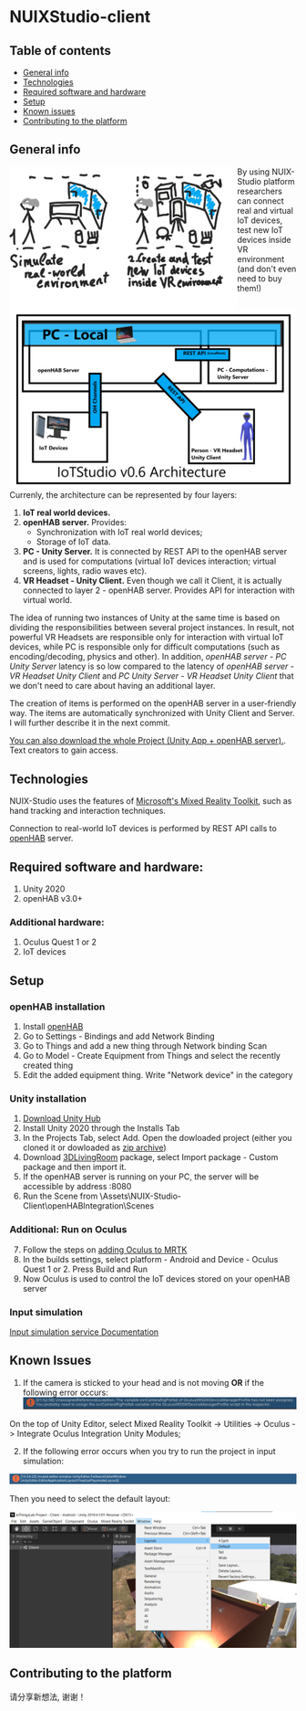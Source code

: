 # NUIXStudio-client

## Table of contents
* [General info](#general-info)
* [Technologies](#technologies)
* [Required software and hardware](#required-software-and-hardware)
* [Setup](#setup)
* [Known issues](#known-issues)
* [Contributing to the platform](#contributing-to-the-platform)

## General info

<img align="left" width="200" src="https://github.com/FedorIvachev/IoThingsLab-ReadmeFiles/blob/master/Readme/Files/20201030_173803.jpg">
<img align="left" width="200" src="https://github.com/FedorIvachev/IoThingsLab-ReadmeFiles/blob/master/Readme/Files/20201030_175023.jpg">

By using NUIX-Studio platform researchers can connect real and virtual IoT devices, test new IoT devices inside VR environment (and don't even need to buy them!)

![](https://github.com/FedorIvachev/IoThingsLab-ReadmeFiles/blob/master/Readme/Files/v0.6/Architecture.png)
Currenly, the architecture can be represented by four layers:
1. **IoT real world devices.**
2. **openHAB server.** Provides:
	* Synchronization with IoT real world devices;
	* Storage of IoT data.
3. **PC - Unity Server.** It is connected by REST API to the openHAB server and is used for computations (virtual IoT devices interaction; virtual screens, lights, radio waves etc).
4. **VR Headset - Unity Client.** Even though we call it Client, it is actually connected to layer 2 - openHAB server. Provides API for interaction with virtual world.

The idea of running two instances of Unity at the same time is based on dividing the responsibilities between several project instances. In result, not powerful VR Headsets are responsible only for interaction with virtual IoT devices, while PC is responsible only for difficult computations (such as encoding/decoding, physics and other). In addition, *openHAB server - PC Unity Server* latency is so low compared to the latency of *openHAB server - VR Headset Unity Client* and *PC Unity Server - VR Headset Unity Client* that we don't need to care about having an additional layer.

The creation of items is performed on the openHAB server in a user-friendly way. The items are automatically synchronized with Unity Client and Server. I will further describe it in the next commit.

[You can also download the whole Project (Unity App + openHAB server).](https://github.com/VRSimulator/IoTStudio-WholeProject). Text creators to gain access.


## Technologies
NUIX-Studio uses the features of [Microsoft's Mixed Reality Toolkit](https://github.com/microsoft/MixedRealityToolkit-Unity#feature-areas), such as hand tracking and interaction techniques. 

Connection to real-world IoT devices is performed by REST API calls to [openHAB](https://www.openhab.org/download/) server.

## Required software and hardware:
1. Unity 2020
2. openHAB v3.0+

### Additional hardware:
1. Oculus Quest 1 or 2
2. IoT devices

## Setup

### openHAB installation

1. Install [openHAB](https://openhab.org/docs/installation/)
2. Go to Settings - Bindings and add Network Binding
3. Go to Things and add a new thing through Network binding Scan
4. Go to Model - Create Equipment from Things and select the recently created thing
5. Edit the added equipment thing. Write "Network device" in the category

### Unity installation

1. [Download Unity Hub](https://unity3d.com/get-unity/download)
2. Install Unity 2020 through the Installs Tab
3. In the Projects Tab, select Add. Open the dowloaded project (either you cloned it or dowloaded as [zip archive](https://github.com/VRSimulator/NUIX-Studio-Client/archive/master.zip))
4. Download [3DLivingRoom](https://github.com/VRSimulator/NUIX-Studio-Client/releases/download/v0.6-alpha1/3DLivingRoom.unitypackage) package, select Import package - Custom package and then import it.
5. If the openHAB server is running on your PC, the server will be accessible by address <Your IP Address>:8080
6. Run the Scene from \Assets\NUIX-Studio-Client\openHABIntegration\Scenes


### Additional: Run on Oculus
7. Follow the steps on [adding Oculus to MRTK](https://microsoft.github.io/MixedRealityToolkit-Unity/Documentation/CrossPlatform/OculusQuestMRTK.html)
8. In the builds settings, select platform - Android and Device - Oculus Quest 1 or 2. Press Build and Run
9. Now Oculus is used to control the IoT devices stored on your openHAB server

### Input simulation
[Input simulation service Documentation](https://microsoft.github.io/MixedRealityToolkit-Unity/Documentation/InputSimulation/InputSimulationService.html)

## Known Issues
1. If the camera is sticked to your head and is not moving **OR** if the following error occurs:
![](https://github.com/FedorIvachev/IoThingsLab-ReadmeFiles/blob/master/Readme/Files/Bug.png)

On the top of Unity Editor, select Mixed Reality Toolkit -> Utilities -> Oculus -> Integrate Oculus Integration Unity Modules;

2. If the following error occurs when you try to run the project in input simulation:

![](https://github.com/FedorIvachev/IoThingsLab-ReadmeFiles/blob/master/Readme/Files/ErrorLayout.png)

Then you need to select the default layout:

![](https://github.com/FedorIvachev/IoThingsLab-ReadmeFiles/blob/master/Readme/Files/LayoutFix.png)


## Contributing to the platform
请分享新想法, 谢谢！
